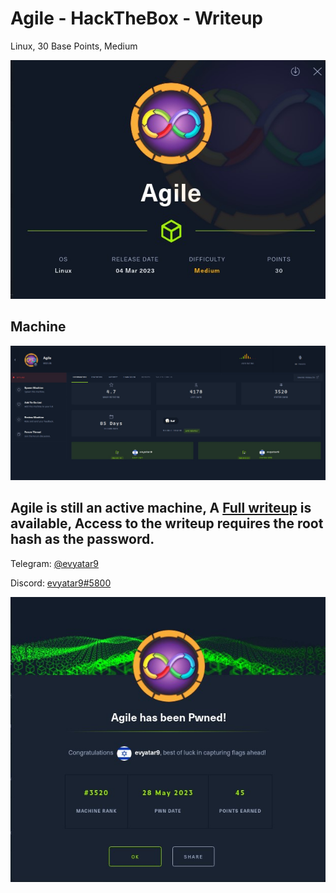 # Agile - HackTheBox - Writeup
Linux, 30 Base Points, Medium

![info.JPG](images/info.JPG)

## Machine

![‏‏Agile.JPG](images/Agile.JPG)
 
## Agile is still an active machine, A [Full writeup](Agile-Writeup.pdf) is available, Access to the writeup requires the root hash as the password.

Telegram: [@evyatar9](https://t.me/evyatar9)

Discord: [evyatar9#5800](https://discordapp.com/users/812805349815091251)

![pwn.JPG](images/pwn.JPG)